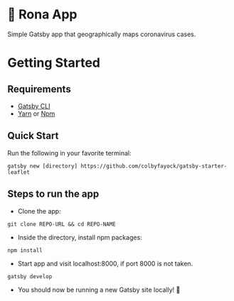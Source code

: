 # 🦠 Rona App

Simple Gatsby app that geographically maps coronavirus cases.

# Getting Started

## Requirements

- [Gatsby CLI](https://www.npmjs.com/package/gatsby-cli)
- [Yarn](https://yarnpkg.com/en/) or [Npm](https://npmjs.com)

## Quick Start

Run the following in your favorite terminal:

```
gatsby new [directory] https://github.com/colbyfayock/gatsby-starter-leaflet
```

## Steps to run the app

- Clone the app:

```
git clone REPO-URL && cd REPO-NAME
```

- Inside the directory, install npm packages:

```
npm install
```

- Start app and visit localhost:8000, if port 8000 is not taken.

```
gatsby develop
```

<!-- * Navigate to your new directory and run:
```
yarn develop
``` -->

- You should now be running a new Gatsby site locally! 🎉
